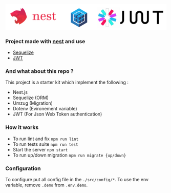 ![Nest](assets/logo.png)

### Project made with [nest](https://github.com/kamilmysliwiec/nest/blob/master/Readme.md) and use

- [Sequelize](https://github.com/sequelize/sequelize) 
- [JWT](https://jwt.io/) 

### And what about this repo ?

This project is a starter kit which implement the following :

- Nest.js
- Sequelize (ORM)
- Umzug (Migration)
- Dotenv (Evironement variable)
- JWT (For Json Web Token authentication) 

### How it works
 
- To run lint and fix `npm run lint`
- To run tests suite `npm run test`
- Start the server `npm start`
- To run up/down migration `npm run migrate {up/down}`

### Configuration

To configure put all config file in the `./src/config/*`.
To use the env variable, remove `.demo` from `.env.demo`.